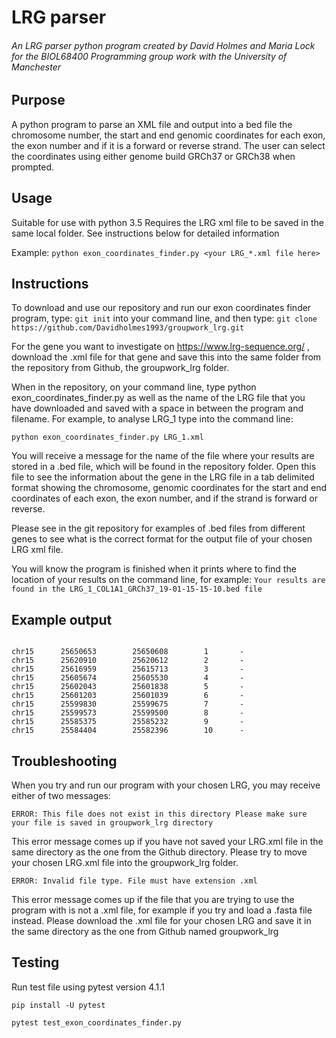 <h1>LRG parser</h1>
<h6>An LRG parser python program created by David Holmes and Maria Lock for the BIOL68400 Programming group work with the University of Manchester</h6>
<h2>Purpose</h2>
A python program to parse an XML file and output into a bed file the chromosome number, the start and end genomic coordinates for each exon, the exon number and if it is a forward or reverse strand. The user can select the coordinates using either genome build GRCh37 or GRCh38 when prompted.

<h2>Usage</h2>
Suitable for use with python 3.5 Requires the LRG xml file to be saved in the same local folder. See instructions below for detailed information

Example: `python exon_coordinates_finder.py <your LRG_*.xml file here>`
<h2>Instructions</h2>

To download and use our repository and run our exon coordinates finder program,
type: `git init` into your command line, and then type:
`git clone https://github.com/Davidholmes1993/groupwork_lrg.git`

For the gene you want to investigate on https://www.lrg-sequence.org/ ,
download the .xml file for that gene and save this into the same folder from
the repository from Github, the groupwork_lrg folder.

When in the repository, on your command line, type python exon_coordinates_finder.py
as well as the name of the LRG file that you have downloaded and saved
with a space in between the program and filename.
For example, to analyse LRG_1 type into the command line:

`python exon_coordinates_finder.py LRG_1.xml`

You will receive a message for the name of the file where your results
are stored in a .bed file, which will be found in the repository folder.
Open this file to see the information about the gene in the LRG file in a
tab delimited format showing the chromosome, genomic coordinates for the
start and end coordinates of each exon, the exon number, and if the strand is
forward or reverse.

Please see in the git repository for examples of .bed files from different
genes to see what is the correct format for the output file of your chosen
LRG xml file.

You will know the program is finished when it prints where to find the location of your results on the command line, for example:
`Your results are found in the LRG_1_COL1A1_GRCh37_19-01-15-15-10.bed file`

<h2>Example output</h2>

```

chr15      25650653        25650608        1       -
chr15      25620910        25620612        2       -
chr15      25616959        25615713        3       -
chr15      25605674        25605530        4       -
chr15      25602043        25601838        5       -
chr15      25601203        25601039        6       -
chr15      25599830        25599675        7       -
chr15      25599573        25599500        8       -
chr15      25585375        25585232        9       -
chr15      25584404        25582396        10      -

```

<h2>Troubleshooting</h2>
When you try and run our program with your chosen LRG, you may receive
either of two messages:

`ERROR: This file does not exist in this directory
Please make sure your file is saved in groupwork_lrg directory`

This error message comes up if you have not saved your LRG.xml file in the same
directory as the one from the Github directory. Please try to move your
chosen LRG.xml file into the groupwork_lrg folder.


`ERROR: Invalid file type. File must have extension .xml`

This error message comes up if the file that you are trying to use the program
with is not a .xml file, for example if you try and load a .fasta file instead.
Please download the .xml file for your chosen LRG and save it in the same
directory as the one from Github named groupwork_lrg

<h2>Testing</h2>

Run test file using pytest version 4.1.1

`pip install -U pytest`

`pytest test_exon_coordinates_finder.py`
